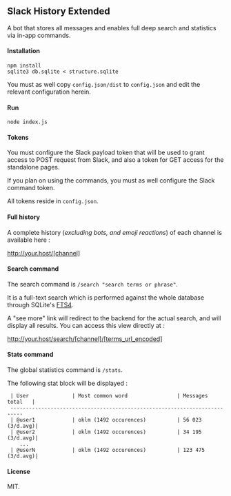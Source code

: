 Slack History Extended
---

A bot that stores all messages and enables full deep search and statistics via in-app commands.

#### Installation

    npm install
    sqlite3 db.sqlite < structure.sqlite

You must as well copy `config.json/dist` to `config.json` and edit the relevant configuration herein.

#### Run

    node index.js

#### Tokens

You must configure the Slack payload token that will be used to grant access to POST request from Slack, and also a token for GET access for the standalone pages.

If you plan on using the commands, you must as well configure the Slack command token.

All tokens reside in `config.json`.

#### Full history

A complete history (_excluding bots, and emoji reactions_) of each channel is available here :

http://your.host/[channel]

#### Search command

The search command is `/search "search terms or phrase"`.

It is a full-text search which is performed against the whole database through SQLite's [FTS4](https://www.sqlite.org/fts3.html#section_1).

A "see more" link will redirect to the backend for the actual search, and will display all results. You can access this view directly at :

http://your.host/search/[channel]/[terms_url_encoded]

#### Stats command

The global statistics command is `/stats`.

The following stat block will be displayed :

     | User              | Most common word                | Messages total   |
     --------------------------------------------------------------------------
     | @user1            | oklm (1492 occurences)          | 56 023  (3/d.avg)|
     | @user2            | oklm (1492 occurences)          | 34 195  (3/d.avg)|
        ...
     | @userN            | oklm (1492 occurences)          | 123 475 (3/d.avg)|

#### License

MIT.